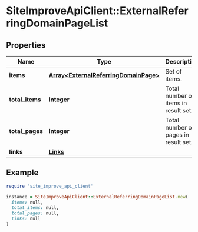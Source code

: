 # SiteImproveApiClient::ExternalReferringDomainPageList

## Properties

| Name | Type | Description | Notes |
| ---- | ---- | ----------- | ----- |
| **items** | [**Array&lt;ExternalReferringDomainPage&gt;**](ExternalReferringDomainPage.md) | Set of items. |  |
| **total_items** | **Integer** | Total number of items in result set. |  |
| **total_pages** | **Integer** | Total number of pages in result set. |  |
| **links** | [**Links**](Links.md) |  | [optional] |

## Example

```ruby
require 'site_improve_api_client'

instance = SiteImproveApiClient::ExternalReferringDomainPageList.new(
  items: null,
  total_items: null,
  total_pages: null,
  links: null
)
```


